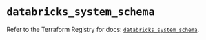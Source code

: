 # `databricks_system_schema`

Refer to the Terraform Registry for docs: [`databricks_system_schema`](https://registry.terraform.io/providers/databricks/databricks/1.36.2/docs/resources/system_schema).
